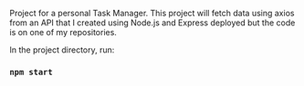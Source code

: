 Project for a personal Task Manager. This project will fetch data using axios from an API
that I created using Node.js and Express deployed but the code is on one of my repositories.

In the project directory, run:

### `npm start`
